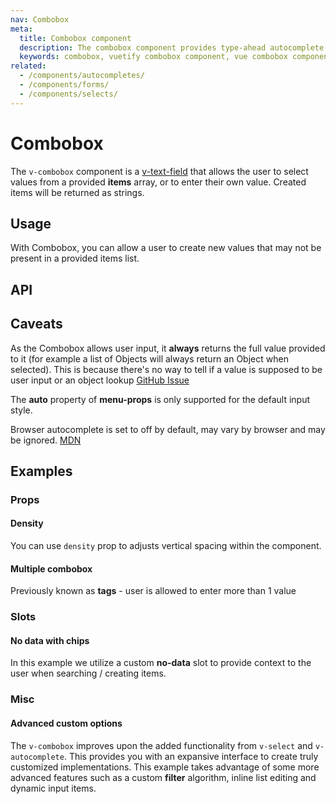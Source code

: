 ```yaml
---
nav: Combobox
meta:
  title: Combobox component
  description: The combobox component provides type-ahead autocomplete functionality and allows users to provide a custom values beyond the provided list of options.
  keywords: combobox, vuetify combobox component, vue combobox component
related:
  - /components/autocompletes/
  - /components/forms/
  - /components/selects/
---
```


# Combobox

The `v-combobox` component is a [v-text-field](/components/text-fields) that allows the user to select values from a provided **items** array, or to enter their own value. Created items will be returned as strings.

<entry />

## Usage

With Combobox, you can allow a user to create new values that may not be present in a provided items list.

<usage name="v-combobox" />

## API

<api-inline />

## Caveats

<alert type="error">

  As the Combobox allows user input, it **always** returns the full value provided to it (for example a list of Objects will always return an Object when selected). This is because there's no way to tell if a value is supposed to be user input or an object lookup [GitHub Issue](https://github.com/vuetifyjs/vuetify/issues/5479)

</alert>

<alert type="warning">

  The **auto** property of **menu-props** is only supported for the default input style.

</alert>

<alert type="info">

  Browser autocomplete is set to off by default, may vary by browser and may be ignored. [MDN](https://developer.mozilla.org/en-US/docs/Web/Security/Securing_your_site/Turning_off_form_autocompletion)

</alert>

## Examples

### Props

#### Density

You can use `density` prop to adjusts vertical spacing within the component.

<example file="v-combobox/prop-density" />

#### Multiple combobox

Previously known as **tags** - user is allowed to enter more than 1 value

<example file="v-combobox/prop-multiple" />

### Slots

#### No data with chips

In this example we utilize a custom **no-data** slot to provide context to the user when searching / creating items.

<example file="v-combobox/slot-no-data" />

### Misc

#### Advanced custom options

The `v-combobox` improves upon the added functionality from `v-select` and `v-autocomplete`. This provides you with an expansive interface to create truly customized implementations. This example takes advantage of some more advanced features such as a custom **filter** algorithm, inline list editing and dynamic input items.

<example file="v-combobox/misc-advanced" />
